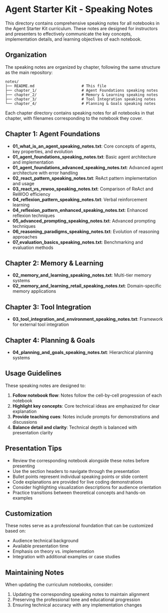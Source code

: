 # Agent Starter Kit - Speaking Notes

This directory contains comprehensive speaking notes for all notebooks in the Agent Starter Kit curriculum. These notes are designed for instructors and presenters to effectively communicate the key concepts, implementation details, and learning objectives of each notebook.

## Organization

The speaking notes are organized by chapter, following the same structure as the main repository:

```
notes/
├── README.md                     # This file
├── chapter_1/                    # Agent Foundations speaking notes
├── chapter_2/                    # Memory & Learning speaking notes
├── chapter_3/                    # Tool Integration speaking notes
└── chapter_4/                    # Planning & Goals speaking notes
```

Each chapter directory contains speaking notes for all notebooks in that chapter, with filenames corresponding to the notebook they cover.

## Chapter 1: Agent Foundations

- **01_what_is_an_agent_speaking_notes.txt**: Core concepts of agents, key properties, and evolution
- **01_agent_foundations_speaking_notes.txt**: Basic agent architecture and implementation
- **01_agent_foundations_advanced_speaking_notes.txt**: Advanced agent architecture with error handling
- **02_react_pattern_speaking_notes.txt**: ReAct pattern implementation and usage
- **03_react_vs_rewoo_speaking_notes.txt**: Comparison of ReAct and ReWOO efficiency
- **04_reflexion_pattern_speaking_notes.txt**: Verbal reinforcement learning
- **04_reflexion_pattern_enhanced_speaking_notes.txt**: Enhanced reflexion techniques
- **05_advanced_prompting_speaking_notes.txt**: Advanced prompting techniques
- **06_reasoning_paradigms_speaking_notes.txt**: Evolution of reasoning approaches
- **07_evaluation_basics_speaking_notes.txt**: Benchmarking and evaluation methods

## Chapter 2: Memory & Learning

- **02_memory_and_learning_speaking_notes.txt**: Multi-tier memory systems
- **02_memory_and_learning_retail_speaking_notes.txt**: Domain-specific memory applications

## Chapter 3: Tool Integration

- **03_tool_integration_and_environment_speaking_notes.txt**: Framework for external tool integration

## Chapter 4: Planning & Goals

- **04_planning_and_goals_speaking_notes.txt**: Hierarchical planning systems

## Usage Guidelines

These speaking notes are designed to:

1. **Follow notebook flow**: Notes follow the cell-by-cell progression of each notebook
2. **Highlight key concepts**: Core technical ideas are emphasized for clear explanation
3. **Provide teaching cues**: Notes include prompts for demonstrations and discussions
4. **Balance detail and clarity**: Technical depth is balanced with presentation clarity

## Presentation Tips

- Review the corresponding notebook alongside these notes before presenting
- Use the section headers to navigate through the presentation
- Bullet points represent individual speaking points or slide content
- Code explanations are provided for live coding demonstrations
- Consider highlighting visualization descriptions for audience orientation
- Practice transitions between theoretical concepts and hands-on examples

## Customization

These notes serve as a professional foundation that can be customized based on:

- Audience technical background
- Available presentation time
- Emphasis on theory vs. implementation
- Integration with additional examples or case studies

## Maintaining Notes

When updating the curriculum notebooks, consider:

1. Updating the corresponding speaking notes to maintain alignment
2. Preserving the professional tone and educational progression
3. Ensuring technical accuracy with any implementation changes